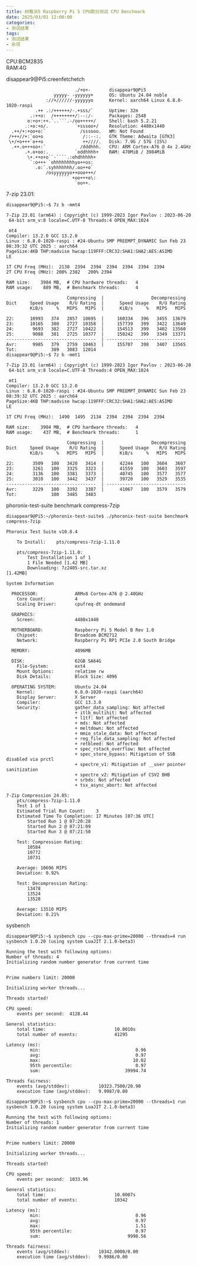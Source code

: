 ```yaml
---
title: 树莓派5 Raspberry Pi 5 CPU跑分测试 CPU Benchmark
date: 2025/03/01 12:00:00
categories:
- 测试结果
tags:
- 测试结果
- 杂项
---
```


CPU:BCM2835  
RAM:4G  

disappear9@Pi5:creenfetchetch  
```
                          ./+o+-       disappear9@Pi5
                  yyyyy- -yyyyyy+      OS: Ubuntu 24.04 noble
               ://+//////-yyyyyyo      Kernel: aarch64 Linux 6.8.0-1020-raspi
           .++ .:/++++++/-.+sss/`      Uptime: 32m
         .:++o:  /++++++++/:--:/-      Packages: 2548
        o:+o+:++.`..```.-/oo+++++/     Shell: bash 5.2.21
       .:+o:+o/.          `+sssoo+/    Resolution: 4480x1440
  .++/+:+oo+o:`             /sssooo.   WM: Not Found
 /+++//+:`oo+o               /::--:.   GTK Theme: Adwaita [GTK3]
 \+/+o+++`o++o               ++////.   Disk: 7.9G / 57G (15%)
  .++.o+++oo+:`             /dddhhh.   CPU: ARM Cortex-A76 @ 4x 2.4GHz
       .+.o+oo:.          `oddhhhh+    RAM: 470MiB / 3984MiB
        \+.++o+o``-````.:ohdhhhhh+
         `:o+++ `ohhhhhhhhyo++os:
           .o:`.syhhhhhhh/.oo++o`
               /osyyyyyyo++ooo+++/
                   ````` +oo+++o\:
                          `oo++.

```

<!--more-->

7-zip 23.01:
```
disappear9@Pi5:~$ 7z b -mmt4

7-Zip 23.01 (arm64) : Copyright (c) 1999-2023 Igor Pavlov : 2023-06-20
 64-bit arm_v:8 locale=C.UTF-8 Threads:4 OPEN_MAX:1024

 mt4
Compiler: 13.2.0 GCC 13.2.0
Linux : 6.8.0-1020-raspi : #24-Ubuntu SMP PREEMPT_DYNAMIC Sun Feb 23 08:39:32 UTC 2025 : aarch64
PageSize:4KB THP:madvise hwcap:119FFF:CRC32:SHA1:SHA2:AES:ASIMD
LE

1T CPU Freq (MHz):  2130  2394  2394  2394  2394  2394  2394
2T CPU Freq (MHz): 200% 2382   200% 2394

RAM size:    3984 MB,  # CPU hardware threads:   4
RAM usage:    889 MB,  # Benchmark threads:      4

                       Compressing  |                  Decompressing
Dict     Speed Usage    R/U Rating  |      Speed Usage    R/U Rating
         KiB/s     %   MIPS   MIPS  |      KiB/s     %   MIPS   MIPS

22:      10993   374   2857  10695  |     160334   396   3455  13679
23:      10165   380   2727  10358  |     157739   399   3422  13649
24:       9693   382   2727  10422  |     154513   399   3402  13560
25:       9088   381   2725  10377  |     150242   399   3349  13371
----------------------------------  | ------------------------------
Avr:      9985   379   2759  10463  |     155707   398   3407  13565
Tot:             389   3083  12014
disappear9@Pi5:~$ 7z b -mmt1

7-Zip 23.01 (arm64) : Copyright (c) 1999-2023 Igor Pavlov : 2023-06-20
 64-bit arm_v:8 locale=C.UTF-8 Threads:4 OPEN_MAX:1024

 mt1
Compiler: 13.2.0 GCC 13.2.0
Linux : 6.8.0-1020-raspi : #24-Ubuntu SMP PREEMPT_DYNAMIC Sun Feb 23 08:39:32 UTC 2025 : aarch64
PageSize:4KB THP:madvise hwcap:119FFF:CRC32:SHA1:SHA2:AES:ASIMD
LE

1T CPU Freq (MHz):  1490  1495  2134  2394  2394  2394  2394

RAM size:    3984 MB,  # CPU hardware threads:   4
RAM usage:    437 MB,  # Benchmark threads:      1

                       Compressing  |                  Decompressing
Dict     Speed Usage    R/U Rating  |      Speed Usage    R/U Rating
         KiB/s     %   MIPS   MIPS  |      KiB/s     %   MIPS   MIPS

22:       3509   100   3420   3414  |      42244   100   3604   3607
23:       3261   100   3325   3323  |      41559   100   3603   3597
24:       3136   100   3381   3373  |      40745   100   3577   3577
25:       3010   100   3442   3437  |      39720   100   3529   3535
----------------------------------  | ------------------------------
Avr:      3229   100   3392   3387  |      41067   100   3579   3579
Tot:             100   3485   3483

```

phoronix-test-suite benchmark compress-7zip
```
disappear9@Pi5:~/phoronix-test-suite$ ./phoronix-test-suite benchmark compress-7zip

Phoronix Test Suite v10.8.4

    To Install:    pts/compress-7zip-1.11.0

    pts/compress-7zip-1.11.0:
        Test Installation 1 of 1
        1 File Needed [1.42 MB]
        Downloading: 7z2405-src.tar.xz                                                                                                                                                                                                                                         [1.42MB]

System Information

  PROCESSOR:              ARMv8 Cortex-A76 @ 2.40GHz
    Core Count:           4
    Scaling Driver:       cpufreq-dt ondemand

  GRAPHICS:
    Screen:               4480x1440

  MOTHERBOARD:            Raspberry Pi 5 Model B Rev 1.0
    Chipset:              Broadcom BCM2712
    Network:              Raspberry Pi RP1 PCIe 2.0 South Bridge

  MEMORY:                 4096MB

  DISK:                   62GB SA64G
    File-System:          ext4
    Mount Options:        relatime rw
    Disk Details:         Block Size: 4096

  OPERATING SYSTEM:       Ubuntu 24.04
    Kernel:               6.8.0-1020-raspi (aarch64)
    Display Server:       X Server
    Compiler:             GCC 13.3.0
    Security:             gather_data_sampling: Not affected
                          + itlb_multihit: Not affected
                          + l1tf: Not affected
                          + mds: Not affected
                          + meltdown: Not affected
                          + mmio_stale_data: Not affected
                          + reg_file_data_sampling: Not affected
                          + retbleed: Not affected
                          + spec_rstack_overflow: Not affected
                          + spec_store_bypass: Mitigation of SSB disabled via prctl
                          + spectre_v1: Mitigation of __user pointer sanitization
                          + spectre_v2: Mitigation of CSV2 BHB
                          + srbds: Not affected
                          + tsx_async_abort: Not affected

7-Zip Compression 24.05:
    pts/compress-7zip-1.11.0
    Test 1 of 1
    Estimated Trial Run Count:    3
    Estimated Time To Completion: 17 Minutes [07:36 UTC]
        Started Run 1 @ 07:20:28
        Started Run 2 @ 07:21:09
        Started Run 3 @ 07:21:50

    Test: Compression Rating:
        10584
        10772
        10731

    Average: 10696 MIPS
    Deviation: 0.92%

    Test: Decompression Rating:
        13478
        13524
        13528

    Average: 13510 MIPS
    Deviation: 0.21%

```

sysbench  
```
disappear9@Pi5:~$ sysbench cpu --cpu-max-prime=20000 --threads=4 run
sysbench 1.0.20 (using system LuaJIT 2.1.0-beta3)

Running the test with following options:
Number of threads: 4
Initializing random number generator from current time


Prime numbers limit: 20000

Initializing worker threads...

Threads started!

CPU speed:
    events per second:  4128.44

General statistics:
    total time:                          10.0010s
    total number of events:              41295

Latency (ms):
         min:                                    0.96
         avg:                                    0.97
         max:                                   10.02
         95th percentile:                        0.97
         sum:                                39994.74

Threads fairness:
    events (avg/stddev):           10323.7500/20.90
    execution time (avg/stddev):   9.9987/0.00

disappear9@Pi5:~$ sysbench cpu --cpu-max-prime=20000 --threads=1 run
sysbench 1.0.20 (using system LuaJIT 2.1.0-beta3)

Running the test with following options:
Number of threads: 1
Initializing random number generator from current time


Prime numbers limit: 20000

Initializing worker threads...

Threads started!

CPU speed:
    events per second:  1033.96

General statistics:
    total time:                          10.0007s
    total number of events:              10342

Latency (ms):
         min:                                    0.96
         avg:                                    0.97
         max:                                    1.51
         95th percentile:                        0.97
         sum:                                 9998.56

Threads fairness:
    events (avg/stddev):           10342.0000/0.00
    execution time (avg/stddev):   9.9986/0.00

```

